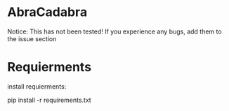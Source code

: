 # AbraCadabra
Notice: This has not been tested!
If you experience any bugs, add them to the issue section 

# Requierments
install requierments:

pip install -r requirements.txt
